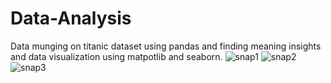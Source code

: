# Data-Analysis
Data munging on titanic dataset using pandas and finding meaning insights and data visualization using matpotlib and seaborn.
![snap1](https://user-images.githubusercontent.com/117770170/216584730-ce98efe2-0862-4ca6-b86b-75f20f73feac.JPG)
![snap2](https://user-images.githubusercontent.com/117770170/216584859-ee40b9f2-b971-4889-8e61-cb9391e526da.JPG)
![snap3](https://user-images.githubusercontent.com/117770170/216584900-26178ef9-ba95-457f-a8bd-766428945914.JPG)
